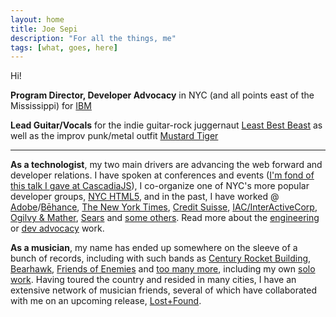 ```yaml
---
layout: home
title: Joe Sepi
description: "For all the things, me"
tags: [what, goes, here]
---
```

Hi!

**Program Director, Developer Advocacy** in NYC (and all points east of the Mississippi) for <a href="http://ibm.com" target="_blank">IBM</a>

**Lead Guitar/Vocals** for the indie guitar-rock juggernaut <a href="http://leastbestbeast.com" target="_blank">Least Best Beast</a> as well as the improv punk/metal outfit <a href="http://mustardtiger.rocks" target="_blank">Mustard Tiger</a>

---

**As a technologist**, my two main drivers are advancing the web forward and developer relations. I have spoken at conferences and events (<a href="https://www.youtube.com/watch?v=sKOC5H7UV_U" target="_blank">I'm fond of this talk I gave at CascadiaJS</a>), I co-organize one of NYC's more popular developer groups, <a href="http://www.nychtml5.com" target="_blank">NYC HTML5</a>, and in the past, I have worked @ <a href="http://adobe.com" target="_blank">Adobe</a>/<a href="http://be.net" target="_blank">Bēhance</a>, <a href="http://www.nytimes.com" target="_blank">The New York Times</a>, <a href="http://www.credit-suisse.com" target="_blank">Credit Suisse</a>, <a href="http://www.iac.com" target="_blank">IAC/InterActiveCorp</a>, <a href="http://www.ogilvy.com" target="_blank">Ogilvy & Mather</a>, <a href="http://www.sears.com" target="_blank">Sears</a> and <a href="http://www.mrmessina.com" target="_blank">some others</a>. Read more about the [engineering](/day-job) or [dev advocacy](/dev-advocate) work.

<!--\\
&#8614; _[read more...](/about/)_ -->

**As a musician**, my name has ended up somewhere on the sleeve of a bunch of records, including with such bands as <a href="https://centuryrocketbuilding.bandcamp.com/" target="_blank">Century Rocket Building</a>, <a href="http://open.spotify.com/artist/64FGTThPGeQgCHkGyz1if8" target="_blank">Bearhawk</a>, <a href="https://foe21.bandcamp.com/" target="_blank">Friends of Enemies</a> and <a href="http://audio.pvxrecords.com" target="_blank">too many more</a>, including my own <a href="https://joesepi.bandcamp.com" target="_blank">solo work</a>. Having toured the country and resided in many cities, I have an extensive network of musician friends, several of which have collaborated with me on an upcoming release, <a href="https://soundcloud.com/joesepi/sets/lost-and-found" target="_blank">Lost+Found</a>.<!--\\
&#8614; _[read more...](/about/)_ -->

